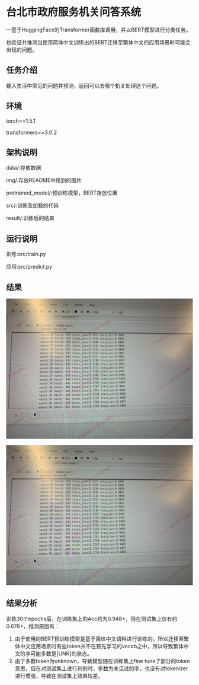 # 台北市政府服务机关问答系统

一基于HuggingFace的Transformer函数库调用，并以BERT模型进行分类任务。  

也验证并推测当使用简体中文训练出的BERT迁移至繁体中文的应用场景时可能会出现的问题。  

## 任务介绍

输入生活中常见的问题并预测，返回可以去哪个机关处理这个问题。  

## 环境

torch==1.5.1

transformers==3.0.2

## 架构说明

data/:存放数据

img/:存放README中用到的图片

pretrained_model/:预训练模型，BERT存放位置

src/:训练及加载的代码

result/:训练后的结果

## 运行说明

训练:src/train.py

应用:src/predict.py

## 结果

![image](https://github.com/sun830910/Taipei_QA_Matching/blob/master/img/result1.jpeg)

![image](https://github.com/sun830910/Taipei_QA_Matching/blob/master/img/result1.jpeg)

## 结果分析

训练30个epochs后，在训练集上的Acc约为0.948+，但在测试集上仅有约0.676+，推测原因有：

1. 由于使用的BERT预训练模型是基于简体中文语料进行训练的，所以迁移至繁体中文应用场景时有些token并不在预先学习的vocab之中，所以导致繁体中文的字可能多数是[UNK]的状态。
2. 由于多数token为unknown，导致模型随在训练集上fine tune了部分的token意思，但在对测试集上进行判别时，多数为未见过的字，也没有对tokenizer进行增强，导致在测试集上效果较差。